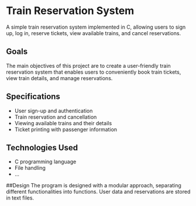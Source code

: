 # Train Reservation System

A simple train reservation system implemented in C, allowing users to sign up, log in, reserve tickets, view available trains, and cancel reservations.

## Goals

The main objectives of this project are to create a user-friendly train reservation system that enables users to conveniently book train tickets, view train details, and manage reservations.

## Specifications

- User sign-up and authentication
- Train reservation and cancellation
- Viewing available trains and their details
- Ticket printing with passenger information

## Technologies Used

- C programming language
- File handling
- ...

##Design
The program is designed with a modular approach, separating different functionalities into functions. User data and reservations are stored in text files.

